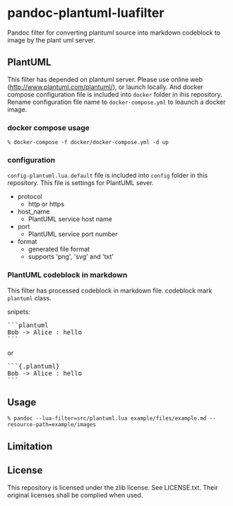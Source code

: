 # pandoc-plantuml-luafilter

Pandoc filter for converting plantuml source into markdown codeblock to image by the plant uml server.

## PlantUML

This filter has depended on plantuml server.
Please use online web (http://www.plantuml.com/plantuml/), or launch locally.
And docker compose configuration file is included into `docker` folder in ihis repository.
Rename configuration file name to `docker-compose.yml` to loaunch a docker image.

### docker compose usage

```
% docker-compose -f docker/docker-compose.yml -d up 
```

### configuration

`config-plantuml.lua.default` file is included into `config` folder in this repository.
This file is settings for PlantUML sever.

* protocol 
    * http or https
* host_name 
    * PlantUML service host name
* port 
    * PlantUML service port number
* format 
    * generated file format
    * supports 'png', 'svg' and 'txt'

### PlantUML codeblock in markdown 

This filter has processed codeblock in markdown file.
codeblock mark `plantuml` class.

snipets:

<pre>
```plantuml
Bob -> Alice : hello
```
</pre>

or

<pre>
```{.plantuml}
Bob -> Alice : hello
```
</pre>

## Usage

```
% pandoc --lua-filter=src/plantuml.lua example/files/example.md --resource-path=example/images
```

## Limitation

## License

This repository is licensed under the zlib license. See LICENSE.txt.
Their original licenses shall be complied when used.
